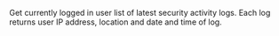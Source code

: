 Get currently logged in user list of latest security activity logs. Each log returns user IP address, location and date and time of log.